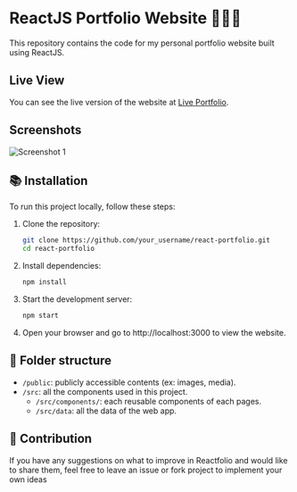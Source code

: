 # ReactJS Portfolio Website 👩🏽‍🚀

This repository contains the code for my personal portfolio website built using ReactJS.

## Live View

You can see the live version of the website at [Live Portfolio](https://sohamrana.netlify.app/).

## Screenshots

![Screenshot 1](https://github.com/SOHAMRANA77/journey-python/assets/116181846/e67aa0b3-2213-4da5-8030-84c7f1d49e5c)
## 📚 Installation

To run this project locally, follow these steps:

1. Clone the repository:
   ```sh
   git clone https://github.com/your_username/react-portfolio.git
   cd react-portfolio
2. Install dependencies:
    ```sh
    npm install
    
3. Start the development server:
    ```sh
    npm start

4. Open your browser and go to http://localhost:3000 to view the website.

## 📁 Folder structure

-   `/public`: publicly accessible contents (ex: images, media).
-   `/src`: all the components used in this project.
    -   `/src/components/`: each reusable components of each pages.
    -   `/src/data`: all the data of the web app.

## 🌱 Contribution

If you have any suggestions on what to improve in Reactfolio and would like to share them, feel free to leave an issue or fork project to implement your own ideas
